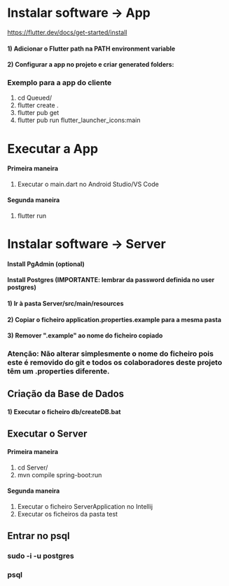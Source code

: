 # Instalar software -> App
https://flutter.dev/docs/get-started/install

#### 1) Adicionar o Flutter path na PATH environment variable

#### 2) Configurar a app no projeto e criar generated folders:
### Exemplo para a app do cliente
  1) cd Queued/
  2) flutter create .
  3) flutter pub get
  4) flutter pub run flutter_launcher_icons:main

# Executar a App
#### Primeira maneira
  1) Executar o main.dart no Android Studio/VS Code

#### Segunda maneira
  1) flutter run


# Instalar software -> Server
#### Install PgAdmin (optional)
#### Install Postgres (IMPORTANTE: lembrar da password definida no user postgres)

#### 1) Ir à pasta Server/src/main/resources
#### 2) Copiar o ficheiro application.properties.example para a mesma pasta
#### 3) Remover ".example" ao nome do ficheiro copiado
### Atenção: Não alterar simplesmente o nome do ficheiro pois este é removido do git e todos os colaboradores deste projeto têm um .properties diferente.

## Criação da Base de Dados
#### 1) Executar o ficheiro db/createDB.bat

## Executar o Server
#### Primeira maneira
  1) cd Server/
  2) mvn compile spring-boot:run

#### Segunda maneira
  1) Executar o ficheiro ServerApplication no Intellij
  2) Executar os ficheiros da pasta test

## Entrar no psql
### sudo -i -u postgres
### psql
